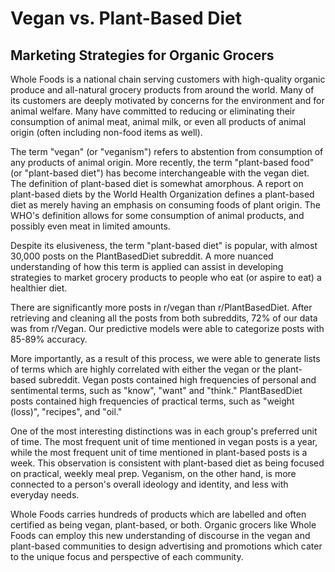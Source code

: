 #  Vegan vs. Plant-Based Diet 

## Marketing Strategies for Organic Grocers

Whole Foods is a national chain serving customers with high-quality organic produce and all-natural grocery products from around the world.  Many of its customers are deeply motivated by concerns for the environment and for animal welfare.  Many have committed to reducing or eliminating their consumption of animal meat, animal milk, or even all products of animal origin (often including non-food items as well).

The term "vegan" (or "veganism") refers to abstention from consumption of any products of animal origin.  More recently, the term "plant-based food" (or "plant-based diet") has become interchangeable with the vegan diet.  The definition of plant-based diet is somewhat amorphous.  A report on plant-based diets by the World Health Organization defines a plant-based diet as merely having an emphasis on consuming foods of plant origin.  The WHO's definition allows for some consumption of animal products, and possibly even meat in limited amounts. 

Despite its elusiveness, the term "plant-based diet" is popular, with almost 30,000 posts on the PlantBasedDiet subreddit.  A more nuanced understanding of how this term is applied can assist in developing strategies to market grocery products to people who eat (or aspire to eat) a healthier diet.  

There are significantly more posts in r/vegan than r/PlantBasedDiet.  After retrieving and cleaning all the posts from both subreddits, 72% of our data was from r/Vegan.  Our predictive models were able to categorize posts with 85-89% accuracy.

More importantly, as a result of this process, we were able to generate lists of terms which are highly correlated with either the vegan or the plant-based subreddit.  Vegan posts contained high frequencies of personal and sentimental terms, such as "know", "want" and "think."  PlantBasedDiet posts contained high frequencies of practical terms, such as "weight (loss)", "recipes", and "oil."

One of the most interesting distinctions was in each group's preferred unit of time.  The most frequent unit of time mentioned in vegan posts is a year, while the most frequent unit of time mentioned in plant-based posts is a week.  This observation is consistent with plant-based diet as being focused on practical, weekly meal prep.  Veganism, on the other hand, is more connected to a person's overall ideology and identity, and less with everyday needs.

Whole Foods carries hundreds of products which are labelled and often certified as being vegan, plant-based, or both.  Organic grocers like Whole Foods can employ this new understanding of discourse in the vegan and plant-based communities to design advertising and promotions which cater to the unique focus and perspective of each community. 
